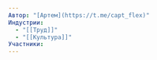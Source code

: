 ```yaml
---
Автор: "[Артем](https://t.me/capt_flex)"
Индустрии:
  - "[[Труд]]"
  - "[[Культура]]"
Участники:
---
```

